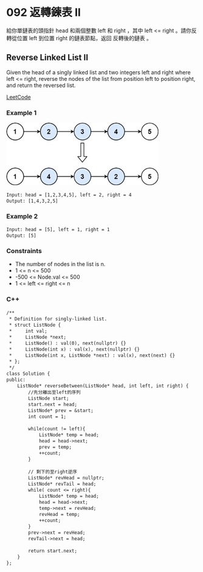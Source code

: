 # 092 返轉鍊表 II

給你單鏈表的頭指針 head 和兩個整數 left 和 right ，其中 left <= right 。請你反轉從位置 left 到位置 right 的鏈表節點，返回 反轉後的鏈表 。

##  Reverse Linked List II

Given the head of a singly linked list and two integers left and right where left <= right,
 reverse the nodes of the list from position left to position right, and return the reversed list.

[LeetCode](https://leetcode-cn.com/problems/reverse-linked-list-ii/)

### Example 1

<img src="img/092.jpg" width = "400"/>

```
Input: head = [1,2,3,4,5], left = 2, right = 4
Output: [1,4,3,2,5]
```

### Example 2

```
Input: head = [5], left = 1, right = 1
Output: [5]
```

### Constraints

* The number of nodes in the list is n.
* 1 <= n <= 500
* -500 <= Node.val <= 500
* 1 <= left <= right <= n

### C++ 

```
/**
 * Definition for singly-linked list.
 * struct ListNode {
 *     int val;
 *     ListNode *next;
 *     ListNode() : val(0), next(nullptr) {}
 *     ListNode(int x) : val(x), next(nullptr) {}
 *     ListNode(int x, ListNode *next) : val(x), next(next) {}
 * };
 */
class Solution {
public:
    ListNode* reverseBetween(ListNode* head, int left, int right) {
        //先分離出至left的序列
        ListNode start;
        start.next = head;
        ListNode* prev = &start;
        int count = 1;

        while(count != left){
            ListNode* temp = head;
            head = head->next;
            prev = temp;
            ++count;
        }

        // 剩下的至right逆序
        ListNode* revHead = nullptr;
        ListNode* revTail = head;
        while( count <= right){
            ListNode* temp = head;
            head = head->next;
            temp->next = revHead;
            revHead = temp;
            ++count;
        }
        prev->next = revHead;
        revTail->next = head;

        return start.next;
    }
};
```
